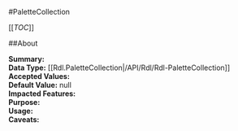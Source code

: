 #PaletteCollection

[[_TOC_]]

##About

**Summary:**   
**Data Type:** [[Rdl.PaletteCollection|/API/Rdl/Rdl-PaletteCollection]]  
**Accepted Values:**   
**Default Value:** null  
**Impacted Features:**   
**Purpose:**   
**Usage:**   
**Caveats:**   

